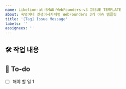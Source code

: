 ```yaml
---
name: Likelion-at-SMWU-WebFounders-v3 ISSUE TEMPLATE
about: 숙명여대 멋쟁이사자처럼 WebFounders 3기 이슈 템플릿
title: '[Tag] Issue Message'
labels: ''
assignees: ''
---
```


## 🛠 작업 내용

<!--- 작업에 대한 설명을 작성해 주세요. -->

## 📝 To-do

- [ ] 해야 할 일 1
